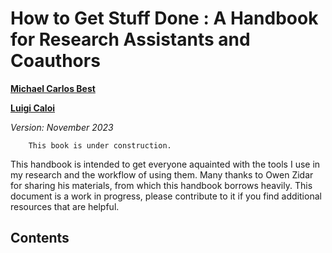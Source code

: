 # How to Get Stuff Done : A Handbook for Research Assistants and Coauthors

[**Michael Carlos Best**](https://blogs.cuit.columbia.edu/mcb2270/)

[**Luigi Caloi**](https://econ.columbia.edu/econpeople/luigi-beneduci-caloi/)

*Version: November 2023*

```{warning}
    This book is under construction.
```

This handbook is intended to get everyone aquainted with the tools I use in my research and the workflow of using them. Many thanks to Owen Zidar for sharing his materials, from which this handbook borrows heavily. This document is a work in progress, please contribute to it if you find additional resources that are helpful.

## Contents

```{tableofcontents}
```



